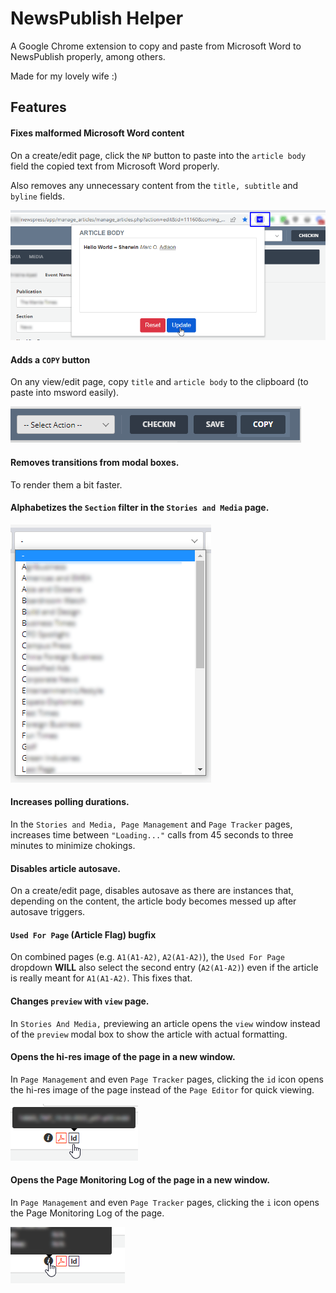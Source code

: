 # NewsPublish Helper

A Google Chrome extension to copy and paste from Microsoft Word to NewsPublish
properly, among others.

Made for my lovely wife :)

## Features

#### Fixes malformed Microsoft Word content

On a create/edit page, click the `NP` button to paste into the `article body` field
the copied text from Microsoft Word properly.

Also removes any unnecessary content from the `title, subtitle` and `byline` fields.

![](screenshots/01.png)

#### Adds a `COPY` button

On any view/edit page, copy `title` and `article body` to the clipboard (to paste
into msword easily).

![](screenshots/02.png)

#### Removes transitions from modal boxes.

To render them a bit faster.

#### Alphabetizes the `Section` filter in the `Stories and Media` page.

![](screenshots/03.png)

#### Increases polling durations.

In the `Stories and Media, Page Management` and `Page Tracker` pages, increases
time between `"Loading..."` calls from 45 seconds to three minutes to minimize
chokings.

#### Disables article autosave.

On a create/edit page, disables autosave as there are instances that, depending
on the content, the article body becomes messed up after autosave triggers.

#### `Used For Page` (Article Flag) bugfix

On combined pages (e.g. `A1(A1-A2)`, `A2(A1-A2)`), the `Used For Page` dropdown
**WILL** also select the second entry (`A2(A1-A2)`) even if the article is really
meant for `A1(A1-A2)`. This fixes that.

#### Changes `preview` with `view` page.

In `Stories And Media,` previewing an article opens the `view` window instead of
the `preview` modal box to show the article with actual formatting.

#### Opens the hi-res image of the page in a new window.

In `Page Management` and even `Page Tracker` pages, clicking the `id` icon opens
the hi-res image of the page instead of the `Page Editor` for quick viewing.

![](screenshots/04.png)

#### Opens the Page Monitoring Log of the page in a new window.

In `Page Management` and even `Page Tracker` pages, clicking the `i` icon opens
the Page Monitoring Log of the page.

![](screenshots/05.png)